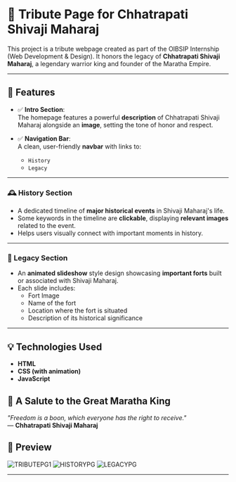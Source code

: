 # 🏰 Tribute Page for Chhatrapati Shivaji Maharaj

This project is a tribute webpage created as part of the OIBSIP Internship (Web Development & Design). It honors the legacy of **Chhatrapati Shivaji Maharaj**, a legendary warrior king and founder of the Maratha Empire.

---

## 🌟 Features

- ✅ **Intro Section**:  
  The homepage features a powerful **description** of Chhatrapati Shivaji Maharaj alongside an **image**, setting the tone of honor and respect.

- ✅ **Navigation Bar**:  
  A clean, user-friendly **navbar** with links to:
  - `History`
  - `Legacy`

---

### 🕰️ History Section

- A dedicated timeline of **major historical events** in Shivaji Maharaj's life.
- Some keywords in the timeline are **clickable**, displaying **relevant images** related to the event.
- Helps users visually connect with important moments in history.

---

### 🏯 Legacy Section

- An **animated slideshow** style design showcasing **important forts** built or associated with Shivaji Maharaj.
- Each slide includes:
  - Fort Image
  - Name of the fort
  - Location where the fort is situated 
  - Description of its historical significance

---

## 💡 Technologies Used

- **HTML**
- **CSS (with animation)**
- **JavaScript** 

## 🙏 A Salute to the Great Maratha King

_"Freedom is a boon, which everyone has the right to receive."_  
— **Chhatrapati Shivaji Maharaj**

## 📸 Preview

![TRIBUTEPG1](https://github.com/user-attachments/assets/5ddfd912-50e2-47f4-aba2-4f55ed2f6feb)
![HISTORYPG](https://github.com/user-attachments/assets/1aec1d5a-4430-4687-be92-f677a9b08418)
![LEGACYPG](https://github.com/user-attachments/assets/a61cc220-2636-4683-9976-cd47633ab698)

---

